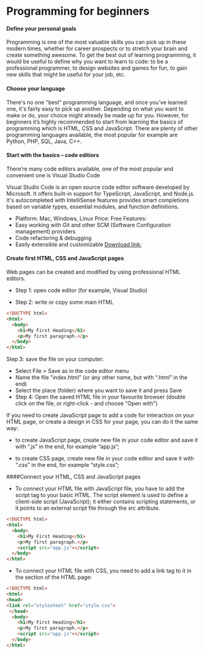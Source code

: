 # Programming for beginners

#### Define your personal goals
Programming is one of the most valuable skills you can pick up in these modern times, whether for career prospects or to stretch your brain and create something awesome. To get the best out of learning programming, it would be useful to define why you want to learn to code: to be a professional programmer, to design websites and games for fun, to gain new skills that might be useful for your job, etc. 
#### Choose your language
There's no one "best" programming language, and once you've learned one, it's fairly easy to pick up another. Depending on what you want to make or do, your choice might already be made up for you.  However, for beginners it’s highly recommended to start from learning the basics of programming which is HTML, CSS and JavaScript.  There are plenty of other programming languages available, the most popular for example are Python, PHP, SQL, Java, C++.  

 #### Start with the basics – code editiors

There’re many code editors available, one of the most popular and convenient one is Visual Studio Code 
 
Visual Studio Code is an open source code editor software developed by Microsoft. It offers built-in support for TypeScript, JavaScript, and Node.js. It's autocompleted with IntelliSense features provides smart completions based on variable types, essential modules, and function definitions. 
- Platform: Mac, Windows, Linux 
Price: Free 
Features: 
- Easy working with Git and other SCM (Software Configuration management) providers 
- Code refactoring & debugging
- Easily extensible and customizable
[Download link:](https://code.visualstudio.com/) 

#### Create first HTML, CSS and JavaScript pages

Web pages can be created and modified by using professional HTML editors.
- Step 1: open code editor (for example, Visual Studio)

- Step 2: write or copy some main HTML
 
```html
<!DOCTYPE html>
<html>
  <body>
    <h1>My First Heading</h1>
    <p>My first paragraph.</p>
  </body>
</html>
```


Step 3: save the file on your computer:
- Select File > Save as in the code editor menu
- Name the file "index.html" (or any other name, but with “.html” in the end)
- Select the place (folder) where you want to save it and press Save 
- Step 4: Open the saved HTML file in your favourite browser (double click on the file, or  right-click - and choose "Open with")

If you need to create JavaScript page to add a code for interaction on your HTML page, or create a   design in CSS for your page, you can do it the same way:
- to create JavaScript page, create new file in your code editor and save it with “.js” in the end, for example “app.js”; 

- to create CSS page, create new file in your code editor and save it with “.css” in the end, for example “style.css”; 

####Connect your HTML, CSS and JavaScript pages

- To connect your HTML file with JavaScript file, you have to add the script tag to your basic HTML. The script element is used to define a client-side script (JavaScript); it either contains scripting statements, or it points to an external script file through the src attribute.
        

```html
<!DOCTYPE html>
<html>
  <body>
    <h1>My First Heading</h1>
    <p>My first paragraph.</p>
    <script src="app.js"></script> 
  </body>
</html>
```

- To connect your HTML file with CSS, you need to add a link tag to it in the <head> section of the HTML page:


```html
<!DOCTYPE html>
<html>
<head>
<link rel="stylesheet" href="style.css">
 </head>
  <body>
    <h1>My First Heading</h1>
    <p>My first paragraph.</p>
    <script src="app.js"></script> 
  </body>
</html>
```

